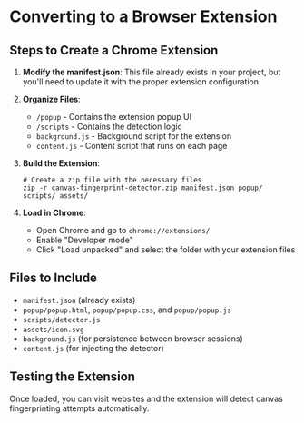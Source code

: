
# Converting to a Browser Extension

## Steps to Create a Chrome Extension

1. **Modify the manifest.json**:
   This file already exists in your project, but you'll need to update it with the proper extension configuration.

2. **Organize Files**:
   - `/popup` - Contains the extension popup UI
   - `/scripts` - Contains the detection logic
   - `background.js` - Background script for the extension
   - `content.js` - Content script that runs on each page

3. **Build the Extension**:
   ```
   # Create a zip file with the necessary files
   zip -r canvas-fingerprint-detector.zip manifest.json popup/ scripts/ assets/
   ```

4. **Load in Chrome**:
   - Open Chrome and go to `chrome://extensions/`
   - Enable "Developer mode"
   - Click "Load unpacked" and select the folder with your extension files

## Files to Include

- `manifest.json` (already exists)
- `popup/popup.html`, `popup/popup.css`, and `popup/popup.js`
- `scripts/detector.js`
- `assets/icon.svg`
- `background.js` (for persistence between browser sessions)
- `content.js` (for injecting the detector)

## Testing the Extension
Once loaded, you can visit websites and the extension will detect canvas fingerprinting attempts automatically.
